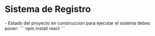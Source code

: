 <h1> Sistema de Registro </h1>
- Estado del proyecto en construccion
para ejecutar el sistema debes poner:
´´´ npm install react ´´´
